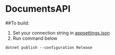 # DocumentsAPI

##To build:
1. Set your connection string in [appsettings.json](https://github.com/EgartSites/DocumentsAPI/appsettings.json)
2. Run command below
```
dotnet publish --configuration Release
```
